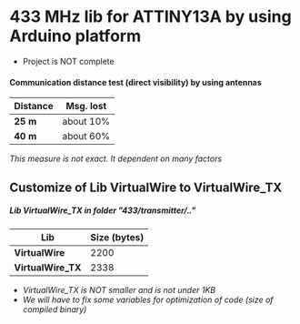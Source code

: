 # 433 MHz lib for ATTINY13A by using Arduino platform

- Project is NOT complete
&nbsp;

#### Communication distance test (direct visibility) by using antennas

| **Distance** | **Msg. lost** |
|--------------|---------------|
|   **25 m**   |  about 10%    |
|   **40 m**   |  about 60%    |

*This measure is not exact. It dependent on many factors*

## Customize of Lib VirtualWire to VirtualWire_TX
##### Lib VirtualWire_TX in folder "433/transmitter/.."

|       **Lib**     | **Size (bytes)** |
|-------------------|------------------|
|**VirtualWire**    |  2200    |
|**VirtualWire_TX** |  2338    |

- *VirtualWire_TX is NOT smaller and is not under 1KB*
- *We will have to fix some variables for optimization of code (size of compiled binary)*
